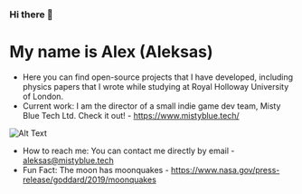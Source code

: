 ### Hi there 👋

<!--
**Allorx/Allorx** is a ✨ _special_ ✨ repository because its `README.md` (this file) appears on your GitHub profile.
-->

# My name is Alex (Aleksas)

- Here you can find open-source projects that I have developed, including physics papers that I wrote while studying at Royal Holloway University of London.
- Current work: I am the director of a small indie game dev team, Misty Blue Tech Ltd. Check it out! - https://www.mistyblue.tech/

![Alt Text](https://github.com/Allorx/cpp-Projects/blob/master/SDLParticles/sdl.gif)

- How to reach me: You can contact me directly by email - aleksas@mistyblue.tech
- Fun Fact: The moon has moonquakes - https://www.nasa.gov/press-release/goddard/2019/moonquakes

